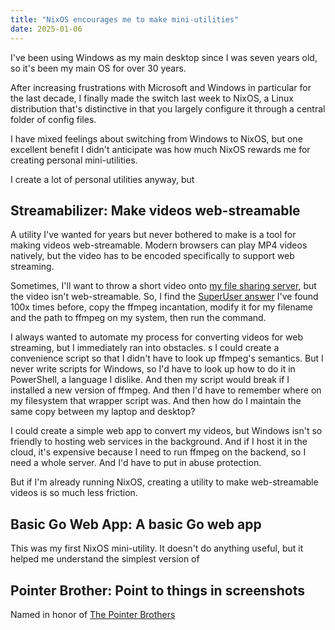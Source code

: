 ```yaml
---
title: "NixOS encourages me to make mini-utilities"
date: 2025-01-06
---
```


I've been using Windows as my main desktop since I was seven years old, so it's been my main OS for over 30 years.

After increasing frustrations with Microsoft and Windows in particular for the last decade, I finally made the switch last week to NixOS, a Linux distribution that's distinctive in that you largely configure it through a central folder of config files.

I have mixed feelings about switching from Windows to NixOS, but one excellent benefit I didn't anticipate was how much NixOS rewards me for creating personal mini-utilities.

I create a lot of personal utilities anyway, but

## Streamabilizer: Make videos web-streamable

A utility I've wanted for years but never bothered to make is a tool for making videos web-streamable. Modern browsers can play MP4 videos natively, but the video has to be encoded specifically to support web streaming.

Sometimes, I'll want to throw a short video onto [my file sharing server](https://github.com/mtlynch/picoshare), but the video isn't web-streamable. So, I find the [SuperUser answer](https://superuser.com/a/438471) I've found 100x times before, copy the ffmpeg incantation, modify it for my filename and the path to ffmpeg on my system, then run the command.

I always wanted to automate my process for converting videos for web streaming, but I immediately ran into obstacles.
s
I could create a convenience script so that I didn't have to look up ffmpeg's semantics. But I never write scripts for Windows, so I'd have to look up how to do it in PowerShell, a language I dislike. And then my script would break if I installed a new version of ffmpeg. And then I'd have to remember where on my filesystem that wrapper script was. And then how do I maintain the same copy between my laptop and desktop?

I could create a simple web app to convert my videos, but Windows isn't so friendly to hosting web services in the background. And if I host it in the cloud, it's expensive because I need to run ffmpeg on the backend, so I need a whole server. And I'd have to put in abuse protection.

But if I'm already running NixOS, creating a utility to make web-streamable videos is so much less friction.

## Basic Go Web App: A basic Go web app

This was my first NixOS mini-utility. It doesn't do anything useful, but it helped me understand the simplest version of

## Pointer Brother: Point to things in screenshots

Named in honor of [The Pointer Brothers](https://www.youtube.com/watch?v=0OwgTEB51Os)

